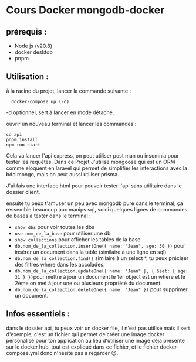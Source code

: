 # Cours Docker mongodb-docker

## prérequis :

- Node js (v20.8)
- docker desktop
- pnpm

## Utilisation :

à la racine du projet, lancer la commande suivante :

```shell
  docker-compose up (-d)
```

-d optionnel, sert à lancer en mode détaché.

ouvrir un nouveau terminal et lancer les commandes :

```shell
cd api
pnpm install
npm run start
```

Cela va lancer l'api express, on peut utiliser post man ou insomnia pour tester les requêtes.
Dans ce Projet J'utilise mongoose qui est un ORM comme eloquent en laravel qui permet de simplifier les interactions avec la bdd mongo, mais on peut aussi utiliser prisma.

J'ai fais une interface html pour pouvoir tester l'api sans utilitaire dans le dossier client.

ensuite tu peux t'amuser un peu avec mongodb pure dans le terminal, ça ressemble beaucoup aux manips sql,
voici quelques lignes de commandes de bases à tester dans le terminal :

- `show dbs` pour voir toutes les dbs
- `use nom_de_la_base` pour utiliser une db
- `show collections` pour afficher les tables de la base
- `db.nom_de_la_collection.insertOne({ name: "Jean", age: 30 })` pour insérer un document dans la table (similaire à une ligne en sql)
- `db.nom_de_la_collection.find()` similaire à un select \*, tu peux préciser des filtres where dans les accolades.
- `db.nom_de_la_collection.updateOne({ name: "Jean" }, { $set: { age: 31 } })`pour mettre à jour un document le 1er object est un where et le 2ème on met à jour une ou plusieurs propriété du document.
- `db.nom_de_la_collection.deleteOne({ name: "Jean" })` pour supprimer un document.

## Infos essentiels :

dans le dossier api, tu peux voir un docker file, il n'est pas utilisé mais il sert d'exemple,
c'est un fichier qui permet de créer une image docker personalisé pour ton application au lieu d'utiliser une image déja présente sur le docker hub, tout est expliqué dans ce fichier, et le fichier docker-compose.yml donc n'hésite pas à regarder 😉.

